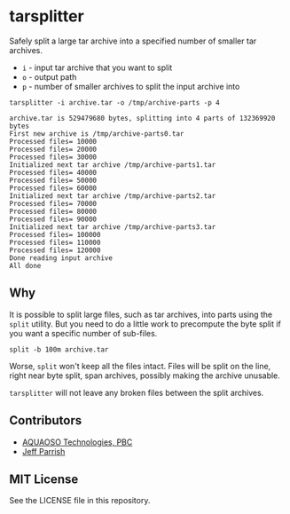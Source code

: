 # tarsplitter

Safely split a large tar archive into a specified number of smaller tar archives.

- `i` - input tar archive that you want to split
- `o` - output path
- `p` - number of smaller archives to split the input archive into

```
tarsplitter -i archive.tar -o /tmp/archive-parts -p 4
```

```
archive.tar is 529479680 bytes, splitting into 4 parts of 132369920 bytes
First new archive is /tmp/archive-parts0.tar
Processed files= 10000
Processed files= 20000
Processed files= 30000
Initialized next tar archive /tmp/archive-parts1.tar
Processed files= 40000
Processed files= 50000
Processed files= 60000
Initialized next tar archive /tmp/archive-parts2.tar
Processed files= 70000
Processed files= 80000
Processed files= 90000
Initialized next tar archive /tmp/archive-parts3.tar
Processed files= 100000
Processed files= 110000
Processed files= 120000
Done reading input archive
All done

```

## Why

It is possible to split large files, such as tar archives, into parts using the `split` utility. But you need to do a little work to precompute the byte split if you want a specific number of sub-files.

```
split -b 100m archive.tar
```

Worse, `split` won't keep all the files intact. Files will be split on the line, right near byte split, span archives, possibly making the archive unusable.

`tarsplitter` will not leave any broken files between the split archives.

## Contributors

- [AQUAOSO Technologies, PBC](https://aquaoso.com)
- [Jeff Parrish](https://github.com/ruffrey)

## MIT License

See the LICENSE file in this repository.
